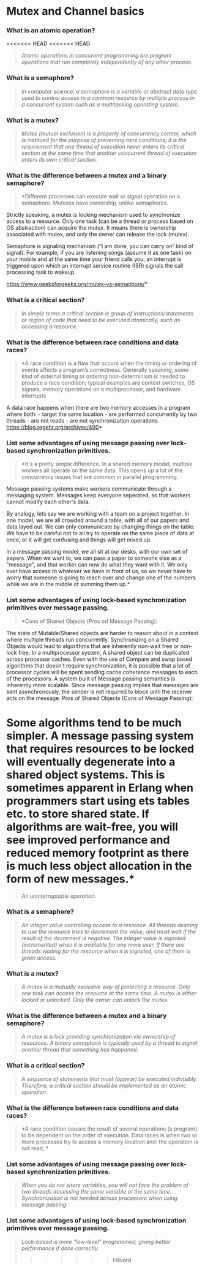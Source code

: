# Mutex and Channel basics

### What is an atomic operation?
<<<<<<< HEAD
<<<<<<< HEAD
> *Atomic operations in concurrent programming are program operations that run completely independently of any other process.*

### What is a semaphore?
> *In computer science, a semaphore is a variable or abstract data type used to control access to a common resource by multiple process in a concurrent system such as a multitasking operating system.*

### What is a mutex?
> *Mutex (mutual exclusion) is a property of concurrency control, which is institued for the purpose of preventing race conditions; it is the requirement that one thread of execution never enters its critical section at the same time that another concurrent thread of execution enters its own critical section.*

### What is the difference between a mutex and a binary semaphore?
> *Different processes can execute wait or signal operation on a semaphore. Mutexes have ownership, unlike semaphores.

Strictly speaking, a mutex is locking mechanism used to synchronize access to a resource. Only one task (can be a thread or process based on OS abstraction) can acquire the mutex. It means there is ownership associated with mutex, and only the owner can release the lock (mutex).

Semaphore is signaling mechanism (“I am done, you can carry on” kind of signal). For example, if you are listening songs (assume it as one task) on your mobile and at the same time your friend calls you, an interrupt is triggered upon which an interrupt service routine (ISR) signals the call processing task to wakeup.

https://www.geeksforgeeks.org/mutex-vs-semaphore/*

### What is a critical section?
> *In simple terms a critical section is group of instructions/statements or region of code that need to be executed atomically, such as accessing a resource.*

### What is the difference between race conditions and data races?
 > *A race condition is a flaw that occurs when the timing or ordering of events affects a program’s correctness. Generally speaking, some kind of external timing or ordering non-determinism is needed to produce a race condition; typical examples are context switches, OS signals, memory operations on a multiprocessor, and hardware interrupts
 
 A data race happens when there are two memory accesses in a program where both:
    - target the same location
    - are performed concurrently by two threads
    - are not reads
    - are not synchronization operations
    https://blog.regehr.org/archives/490* 


### List some advantages of using message passing over lock-based synchronization primitives.
> *It's a pretty simple difference. In a shared memory model, multiple workers all operate on the same data. This opens up a lot of the concurrency issues that are common in parallel programming.

Message passing systems make workers communicate through a messaging system. Messages keep everyone seperated, so that workers cannot modify each other's data.

By analogy, lets say we are working with a team on a project together. In one model, we are all crowded around a table, with all of our papers and data layed out. We can only communicate by changing things on the table. We have to be careful not to all try to operate on the same piece of data at once, or it will get confusing and things will get mixed up.

In a message passing model, we all sit at our desks, with our own set of papers. When we want to, we can pass a paper to someone else as a "message", and that worker can now do what they want with it. We only ever have access to whatever we have in front of us, so we never have to worry that someone is going to reach over and change one of the numbers while we are in the middle of summing them up.*

### List some advantages of using lock-based synchronization primitives over message passing.
> *Cons of Shared Objects (Pros od Message Passing):

The state of Mutable/Shared objects are harder to reason about in a context where multiple threads run concurrently.
Synchronizing on a Shared Objects would lead to algorithms that are inherently non-wait free or non-lock free.
In a multiprocessor system, A shared object can be duplicated across processor caches. Even with the use of Compare and swap based algorithms that doesn't require synchronization, it is possible that a lot of processor cycles will be spent sending cache coherence messages to each of the processors.
A system built of Message passing semantics is inherently more scalable. Since message passing implies that messages are sent asynchronously, the sender is not required to block until the receiver acts on the message.
Pros of Shared Objects (Cons of Message Passing):

Some algorithms tend to be much simpler.
A message passing system that requires resources to be locked will eventually degenerate into a shared object systems. This is sometimes apparent in Erlang when programmers start using ets tables etc. to store shared state.
If algorithms are wait-free, you will see improved performance and reduced memory footprint as there is much less object allocation in the form of new messages.*
=======
> *An uninterruptable operation.*

### What is a semaphore?
> *An integer value controlling access to a resource. All threads desiring to use the resource tries to decrement the value, and must wait if the result
	of the decrement is negative. The integer value is signaled (incremented) when it is available for one more user. If there are threads waiting for 
	the resource when it is signaled, one of them is given access.*

### What is a mutex?
> *A mutex is a mutually exclusive way of protecting a resource. Only one task can access the resource at the same time.
	A mutex is either locked or unlocked. Only the owner can unlock the mutex.*

### What is the difference between a mutex and a binary semaphore?
> *A mutex is a lock providing synchronization via ownership of resources. A binary semaphore is typically used by a thread to signal another thread that something has happened.*

### What is a critical section?
> *A sequence of statements that must (appear) be executed indivisibly. Therefore, a critical section should be implemented as an atomic operation.*

### What is the difference between race conditions and data races?
 > *A race condition causes the result of several operations (a program) to be dependent on the order of execution. 
	Data races is when two or more processes try to access a memory location and: the operation is not read, *

### List some advantages of using message passing over lock-based synchronization primitives.
> *When you do not share variables, you will not face the problem of two threads accessing the same variable at the same time.
	Synchronization is not needed across processors when using message passing.*

### List some advantages of using lock-based synchronization primitives over message passing.
> *Lock-based is more "low-level" programmed, giving better performance if done correctly.*
>>>>>>> Håvard
